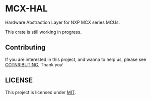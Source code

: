 # MCX-HAL

Hardware Abstraction Layer for NXP MCX series MCUs.

This crate is still working in progress.

## Contributing

If you are interested in this project, and wanna to help us, please see [COTNRIBUTING](./CONTRIBUTING.md), Thank you!

## LICENSE

This project is licensed under [MIT](./LICENSE-MIT).
